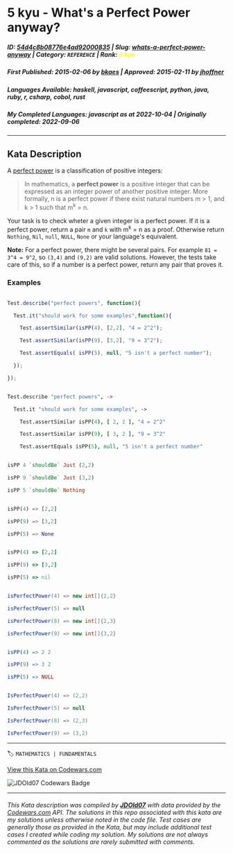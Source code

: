 # 5 kyu - What's a Perfect Power  anyway?

##### **ID**: [54d4c8b08776e4ad92000835](https://www.codewars.com/kata/54d4c8b08776e4ad92000835) | **Slug**: [whats-a-perfect-power-anyway](https://www.codewars.com/kata/54d4c8b08776e4ad92000835) | **Category**: `REFERENCE` | **Rank**: <span style="color:yellow">5 kyu</span>

##### **First Published**: 2015-02-06 ***by*** [bkaes](https://www.codewars.com/users/bkaes) | **Approved**: 2015-02-11 ***by*** [jhoffner](https://www.codewars.com/users/jhoffner)

##### **Languages Available**: haskell, javascript, coffeescript, python, java, ruby, r, csharp, cobol, rust

##### **My Completed Languages**: javascript ***as at*** 2022-10-04 | **Originally completed**: 2022-09-06

---

## Kata Description


A [perfect power](https://en.wikipedia.org/wiki/Perfect_power) is a classification of positive integers:



> In mathematics, a **perfect power** is a positive integer that can be expressed as an integer power of another positive integer. More formally, n is a perfect power if there exist natural numbers m > 1, and k > 1 such that m<sup>k</sup> = n.



Your task is to check wheter a given integer is a perfect power. If it is a perfect power, return a pair `m` and `k` with m<sup>k</sup> = n as a proof. Otherwise return `Nothing`, `Nil`, `null`, `NULL`, `None` or your language's equivalent.



**Note:** For a perfect power, there might be several pairs. For example `81 = 3^4 = 9^2`, so `(3,4)` and `(9,2)` are valid solutions. However, the tests take care of this, so if a number is a perfect power, return any pair that proves it.



### Examples

```javascript

Test.describe("perfect powers", function(){

  Test.it("should work for some examples",function(){

    Test.assertSimilar(isPP(4), [2,2], "4 = 2^2");

    Test.assertSimilar(isPP(9), [3,2], "9 = 3^2");

    Test.assertEquals( isPP(5), null, "5 isn't a perfect number");

  });

});

```

```coffeescript

Test.describe "perfect powers", ->

  Test.it "should work for some examples", ->

    Test.assertSimilar isPP(4), [ 2, 2 ], "4 = 2^2"

    Test.assertSimilar isPP(9), [ 3, 2 ], "9 = 3^2"

    Test.assertEquals isPP(5), null, "5 isn't a perfect number"

```

```haskell

isPP 4 `shouldBe` Just (2,2)

isPP 9 `shouldBe` Just (3,2)

isPP 5 `shouldBe` Nothing

```

```python

isPP(4) => [2,2]

isPP(9) => [3,2]

isPP(5) => None

```

```ruby

isPP(4) => [2,2]

isPP(9) => [3,2]

isPP(5) => nil

```

```java

isPerfectPower(4) => new int[]{2,2}

isPerfectPower(5) => null

isPerfectPower(8) => new int[]{2,3}

isPerfectPower(9) => new int[]{3,2}

```

```r

isPP(4) => 2 2

isPP(9) => 3 2

isPP(5) => NULL

```

```csharp

IsPerfectPower(4) => (2,2)

IsPerfectPower(5) => null

IsPerfectPower(8) => (2,3)

IsPerfectPower(9) => (3,2)

```



---


🏷 `MATHEMATICS | FUNDAMENTALS`


[View this Kata on Codewars.com](https://www.codewars.com/kata/54d4c8b08776e4ad92000835)

![](https://www.codewars.com/users/jdold07/badges/large "JDOld07 Codewars Badge")

---

###### *This Kata description was compiled by [**JDOld07**](https://tpstech.dev) with data provided by the [Codewars.com](https://www.codewars.com) API.  The solutions in this repo associated with this kata are my solutions unless otherwise noted in the code file.  Test cases are generally those as provided in the Kata, but may include additional test cases I created while coding my solution.  My solutions are not always commented as the solutions are rarely submitted with comments.*
